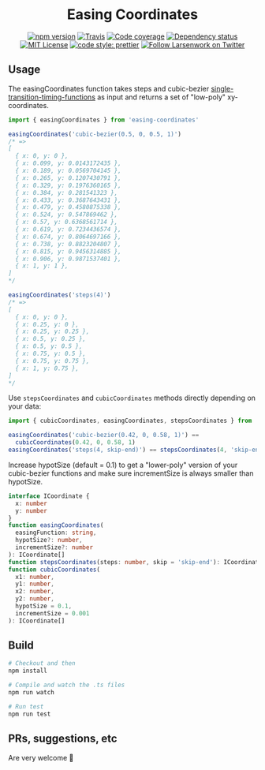 <div align="center" markdown="1">

# Easing Coordinates

[![npm version](https://img.shields.io/npm/v/easing-coordinates.svg)](https://www.npmjs.com/package/easing-coordinates)
[![Travis](https://travis-ci.org/larsenwork/easing-coordinates.svg?branch=master)](https://travis-ci.org/larsenwork/easing-coordinates)
[![Code coverage](https://coveralls.io/repos/github/larsenwork/easing-coordinates/badge.svg?branch=master)](https://coveralls.io/github/larsenwork/easing-coordinates?branch=master)
[![Dependency status](https://img.shields.io/david/larsenwork/easing-coordinates.svg)](https://david-dm.org/larsenwork/easing-coordinates)
<br>
[![MIT License](https://img.shields.io/github/license/larsenwork/easing-coordinates.svg)](https://github.com/larsenwork/easing-coordinates/blob/master/LICENSE)
[![code style: prettier](https://img.shields.io/badge/code_style-prettier-ff69b4.svg)](https://github.com/prettier/prettier)
[![Follow Larsenwork on Twitter](https://img.shields.io/twitter/follow/larsenwork.svg?label=follow+larsenwork)](https://twitter.com/larsenwork)

</div>

## Usage

The easingCoordinates function takes steps and cubic-bezier
[single-transition-timing-functions](https://developer.mozilla.org/en-US/docs/Web/CSS/single-transition-timing-function)
as input and returns a set of "low-poly" xy-coordinates.

```js
import { easingCoordinates } from 'easing-coordinates'

easingCoordinates('cubic-bezier(0.5, 0, 0.5, 1)')
/* =>
[
  { x: 0, y: 0 },
  { x: 0.099, y: 0.0143172435 },
  { x: 0.189, y: 0.0569704145 },
  { x: 0.265, y: 0.1207430791 },
  { x: 0.329, y: 0.1976360165 },
  { x: 0.384, y: 0.281541323 },
  { x: 0.433, y: 0.3687643431 },
  { x: 0.479, y: 0.4580875338 },
  { x: 0.524, y: 0.547869462 },
  { x: 0.57, y: 0.6368561714 },
  { x: 0.619, y: 0.7234436574 },
  { x: 0.674, y: 0.8064697166 },
  { x: 0.738, y: 0.8823204807 },
  { x: 0.815, y: 0.9456314885 },
  { x: 0.906, y: 0.9871537401 },
  { x: 1, y: 1 },
]
*/

easingCoordinates('steps(4)')
/* =>
[
  { x: 0, y: 0 },
  { x: 0.25, y: 0 },
  { x: 0.25, y: 0.25 },
  { x: 0.5, y: 0.25 },
  { x: 0.5, y: 0.5 },
  { x: 0.75, y: 0.5 },
  { x: 0.75, y: 0.75 },
  { x: 1, y: 0.75 },
]
*/
```

Use `stepsCoordinates` and `cubicCoordinates` methods directly depending on your
data:

```js
import { cubicCoordinates, easingCoordinates, stepsCoordinates } from './index'

easingCoordinates('cubic-bezier(0.42, 0, 0.58, 1)') ==
  cubicCoordinates(0.42, 0, 0.58, 1)
easingCoordinates('steps(4, skip-end)') == stepsCoordinates(4, 'skip-end')
```

Increase hypotSize (default = 0.1) to get a "lower-poly" version of your cubic-bezier
functions and make sure incrementSize is always smaller than hypotSize.

```ts
interface ICoordinate {
  x: number
  y: number
}
function easingCoordinates(
  easingFunction: string,
  hypotSize?: number,
  incrementSize?: number
): ICoordinate[]
function stepsCoordinates(steps: number, skip = 'skip-end'): ICoordinate[]
function cubicCoordinates(
  x1: number,
  y1: number,
  x2: number,
  y2: number,
  hypotSize = 0.1,
  incrementSize = 0.001
): ICoordinate[]
```

## Build

```bash
# Checkout and then
npm install

# Compile and watch the .ts files
npm run watch

# Run test
npm run test
```

## PRs, suggestions, etc

Are very welcome 🤗
